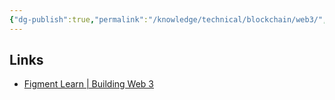 ```yaml
---
{"dg-publish":true,"permalink":"/knowledge/technical/blockchain/web3/","dgPassFrontmatter":true}
---
```


## Links
- [Figment Learn | Building Web 3](https://learn.figment.io/)